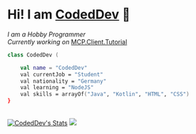 # Hi! I am [CodedDev](http://youtube.com/CodedDev) 🌊

<i>I am a Hobby Programmer</i></h2><br>
<i>Currently working on </i>[MCP.Client.Tutorial](https://github.com/CodedDevYT/MCP.Client.Tutorial)

```kotlin
class CodedDev (

    val name = "CodedDev"
    val currentJob = "Student"
    val nationality = "Germany"
    val learning = "NodeJS"
    val skills = arrayOf("Java", "Kotlin", "HTML", "CSS")
}
```

<br>
<a href="#" align="left"><img src="https://github-readme-stats.anuraghazra1.vercel.app/api?username=CodedDev&show_icons=true&theme=radical&line_height=27" alt="CodedDev's Stats" /></a>
<!-- <a href="#" align="right"><img src="https://github-readme-stats.vercel.app/api/top-langs/?username=CodedDev&show_icons=true&hide_border=true&theme=radical" alt="CodedDev's Stats" /></a> -->

<img src="https://media.giphy.com/media/WUlplcMpOCEmTGBtBW/giphy.gif" />
